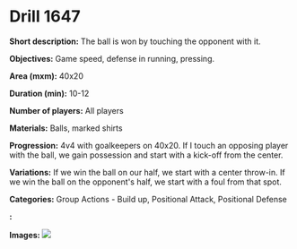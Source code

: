 # Drill 1647

**Short description:**
The ball is won by touching the opponent with it.

**Objectives:**
Game speed, defense in running, pressing.

**Area (mxm):**
40x20

**Duration (min):**
10-12

**Number of players:**
All players

**Materials:**
Balls, marked shirts

**Progression:**
4v4 with goalkeepers on 40x20. If I touch an opposing player with the ball, we gain possession and start with a kick-off from the center.

**Variations:**
If we win the ball on our half, we start with a center throw-in. If we win the ball on the opponent's half, we start with a foul from that spot.

**Categories:**
Group Actions - Build up, Positional Attack, Positional Defense

**:**


**Images:**
![](https://www.coachingfutsal.com/\images\76c4702f-7e99-4b03-b08f-1789bb81d327_306.png)

